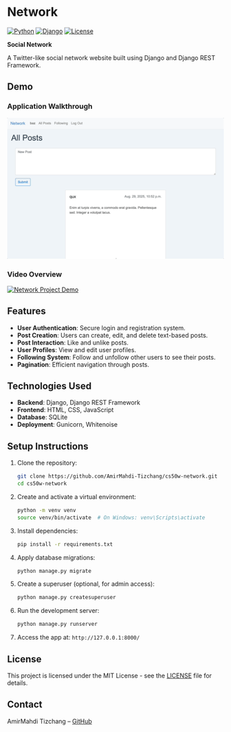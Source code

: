 
# Network

[![Python](https://img.shields.io/badge/Python-3.11-blue)](https://www.python.org/)
[![Django](https://img.shields.io/badge/Django-5.1.7-green)](https://www.djangoproject.com/)
[![License](https://img.shields.io/badge/License-MIT-yellow)](LICENSE)

**Social Network**

A Twitter-like social network website built using Django and Django REST Framework.

## Demo

### Application Walkthrough

![Network Demo](docs/demo.gif)

### Video Overview

[![Network Project Demo](https://img.youtube.com/vi/2tNgXRcism4/0.jpg)](https://youtu.be/2tNgXRcism4)

## Features

- **User Authentication**: Secure login and registration system.
- **Post Creation**: Users can create, edit, and delete text-based posts.
- **Post Interaction**: Like and unlike posts.
- **User Profiles**: View and edit user profiles.
- **Following System**: Follow and unfollow other users to see their posts.
- **Pagination**: Efficient navigation through posts.

## Technologies Used

- **Backend**: Django, Django REST Framework
- **Frontend**: HTML, CSS, JavaScript
- **Database**: SQLite
- **Deployment**: Gunicorn, Whitenoise

## Setup Instructions

1. Clone the repository:

   ```bash
   git clone https://github.com/AmirMahdi-Tizchang/cs50w-network.git
   cd cs50w-network
   ```

2. Create and activate a virtual environment:

   ```bash
   python -m venv venv
   source venv/bin/activate  # On Windows: venv\Scripts\activate
   ```

3. Install dependencies:

   ```bash
   pip install -r requirements.txt
   ```

4. Apply database migrations:

   ```bash
   python manage.py migrate
   ```

5. Create a superuser (optional, for admin access):

   ```bash
   python manage.py createsuperuser
   ```

6. Run the development server:

   ```bash
   python manage.py runserver
   ```

7. Access the app at: `http://127.0.0.1:8000/`

## License

This project is licensed under the MIT License - see the [LICENSE](LICENSE) file for details.

## Contact

AmirMahdi Tizchang – [GitHub](https://github.com/AmirMahdi-Tizchang)
